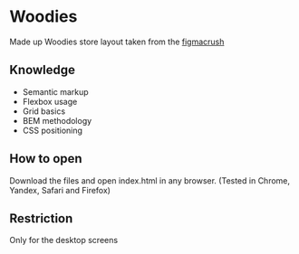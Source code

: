# Woodies
Made up Woodies store layout taken from the [figmacrush](https://www.figma.com/file/Ysec9ziDoPyuZzEBuTUM2u/Woodies)

## Knowledge

* Semantic markup
* Flexbox usage
* Grid basics
* BEM methodology
* CSS positioning

## How to open

Download the files and open index.html in any browser. (Tested in Chrome, Yandex, Safari and Firefox)

## Restriction

Only for the desktop screens
